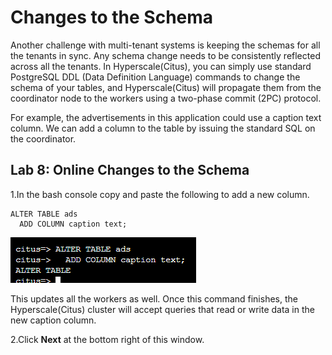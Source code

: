 # Changes to the Schema

Another challenge with multi-tenant systems is keeping the schemas for all the tenants in sync. Any schema change needs to be consistently reflected across all the tenants. In Hyperscale(Citus), you can simply use standard PostgreSQL DDL (Data Definition Language) commands to change the schema of your tables, and Hyperscale(Citus) will propagate them from the coordinator node to the workers using a two-phase commit (2PC) protocol.

For example, the advertisements in this application could use a caption text column. We can add a column to the table by issuing the standard SQL on the coordinator.

## **Lab 8: Online Changes to the Schema**

1.In the bash console copy and paste the following to add a new column.

```
ALTER TABLE ads 
  ADD COLUMN caption text; 
```

  ![](Images/15query.png)

This updates all the workers as well. Once this command finishes, the Hyperscale(Citus) cluster will accept queries that read or write data in the new caption column.

2.Click **Next** at the bottom right of this window.
